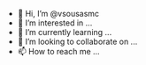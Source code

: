 - 👋 Hi, I’m @vsousasmc
- 👀 I’m interested in ...
- 🌱 I’m currently learning ...
- 💞️ I’m looking to collaborate on ...
- 📫 How to reach me ...

<!---
vsousasmc/vsousasmc is a ✨ special ✨ repository because its `README.md` (this file) appears on your GitHub profile.
You can click the Preview link to take a look at your changes.
--->
